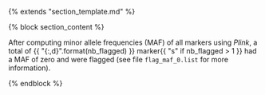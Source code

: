 {% extends "section_template.md" %}

{% block section_content %}

After computing minor allele frequencies (MAF) of all markers using _Plink_, a
total of {{ "{:,d}".format(nb_flagged) }} marker{{ "s" if nb_flagged > 1 }} had
a MAF of zero and were flagged (see file `flag_maf_0.list` for more
information).

{% endblock %}
